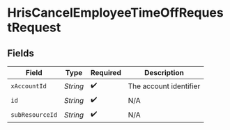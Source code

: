 # HrisCancelEmployeeTimeOffRequestRequest


## Fields

| Field                  | Type                   | Required               | Description            |
| ---------------------- | ---------------------- | ---------------------- | ---------------------- |
| `xAccountId`           | *String*               | :heavy_check_mark:     | The account identifier |
| `id`                   | *String*               | :heavy_check_mark:     | N/A                    |
| `subResourceId`        | *String*               | :heavy_check_mark:     | N/A                    |
